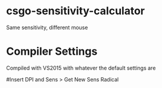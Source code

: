 # csgo-sensitivity-calculator
Same sensitivity, different mouse

# Compiler Settings
Compiled with VS2015 with whatever the default settings are

#Insert DPI and Sens > Get New Sens
Radical
